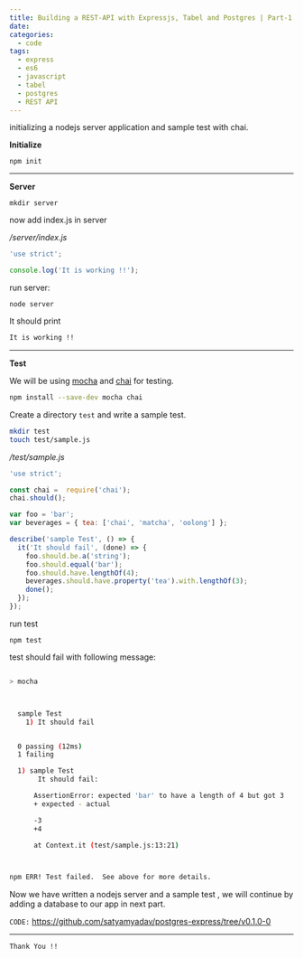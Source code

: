 ```yaml
---
title: Building a REST-API with Expressjs, Tabel and Postgres | Part-1
date: 
categories:
  - code
tags:
  - express
  - es6
  - javascript
  - tabel
  - postgres
  - REST API
---
```


initializing a nodejs server application and sample test with chai.

<!-- more  -->


**Initialize**

`npm init`

-----------------------------



**Server**

`mkdir server`

now add index.js in server

*/server/index.js*

```js
'use strict';

console.log('It is working !!');

```

run server:

`node server`

It should print 

```bash
It is working !!
```

--------------------------------



**Test** 

We will be using [mocha](https://mochajs.org/) and [chai](http://www.chaijs.com/) for testing.

```bash
npm install --save-dev mocha chai
```

Create a directory `test` and write a sample test.

```bash
mkdir test
touch test/sample.js
```

*/test/sample.js*

```js
'use strict';

const chai =  require('chai');
chai.should();

var foo = 'bar';
var beverages = { tea: ['chai', 'matcha', 'oolong'] };

describe('sample Test', () => {
  it('It should fail', (done) => {
    foo.should.be.a('string');
    foo.should.equal('bar');
    foo.should.have.lengthOf(4);
    beverages.should.have.property('tea').with.lengthOf(3);
    done();
  });
});

```

run test 

`npm test`

test should fail with following message:

```bash

> mocha



  sample Test
    1) It should fail


  0 passing (12ms)
  1 failing

  1) sample Test
       It should fail:

      AssertionError: expected 'bar' to have a length of 4 but got 3
      + expected - actual

      -3
      +4

      at Context.it (test/sample.js:13:21)



npm ERR! Test failed.  See above for more details.
```



Now we have written a nodejs server and a sample test , we will continue by adding a database to our app in next part.



`CODE:` https://github.com/satyamyadav/postgres-express/tree/v0.1.0-0



--------------------------

`Thank You !!`